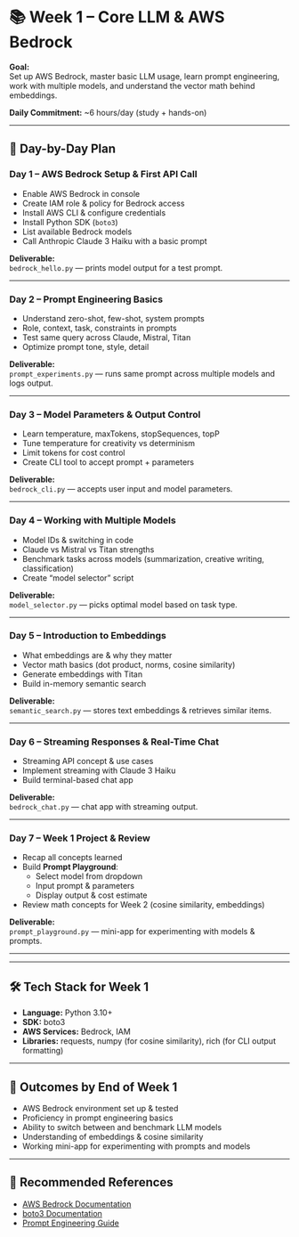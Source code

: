 # 📚 Week 1 – Core LLM & AWS Bedrock

**Goal:**  
Set up AWS Bedrock, master basic LLM usage, learn prompt engineering, work with multiple models, and understand the vector math behind embeddings.

**Daily Commitment:** ~6 hours/day (study + hands-on)

---

## 📅 Day-by-Day Plan

### **Day 1 – AWS Bedrock Setup & First API Call**
- Enable AWS Bedrock in console
- Create IAM role & policy for Bedrock access
- Install AWS CLI & configure credentials
- Install Python SDK (`boto3`)
- List available Bedrock models
- Call Anthropic Claude 3 Haiku with a basic prompt

**Deliverable:**  
`bedrock_hello.py` — prints model output for a test prompt.

---

### **Day 2 – Prompt Engineering Basics**
- Understand zero-shot, few-shot, system prompts
- Role, context, task, constraints in prompts
- Test same query across Claude, Mistral, Titan
- Optimize prompt tone, style, detail

**Deliverable:**  
`prompt_experiments.py` — runs same prompt across multiple models and logs output.

---

### **Day 3 – Model Parameters & Output Control**
- Learn temperature, maxTokens, stopSequences, topP
- Tune temperature for creativity vs determinism
- Limit tokens for cost control
- Create CLI tool to accept prompt + parameters

**Deliverable:**  
`bedrock_cli.py` — accepts user input and model parameters.

---

### **Day 4 – Working with Multiple Models**
- Model IDs & switching in code
- Claude vs Mistral vs Titan strengths
- Benchmark tasks across models (summarization, creative writing, classification)
- Create “model selector” script

**Deliverable:**  
`model_selector.py` — picks optimal model based on task type.

---

### **Day 5 – Introduction to Embeddings**
- What embeddings are & why they matter
- Vector math basics (dot product, norms, cosine similarity)
- Generate embeddings with Titan
- Build in-memory semantic search

**Deliverable:**  
`semantic_search.py` — stores text embeddings & retrieves similar items.

---

### **Day 6 – Streaming Responses & Real-Time Chat**
- Streaming API concept & use cases
- Implement streaming with Claude 3 Haiku
- Build terminal-based chat app

**Deliverable:**  
`bedrock_chat.py` — chat app with streaming output.

---

### **Day 7 – Week 1 Project & Review**
- Recap all concepts learned
- Build **Prompt Playground**:
  - Select model from dropdown
  - Input prompt & parameters
  - Display output & cost estimate
- Review math concepts for Week 2 (cosine similarity, embeddings)

**Deliverable:**  
`prompt_playground.py` — mini-app for experimenting with models & prompts.

---

---

## 🛠 Tech Stack for Week 1
- **Language:** Python 3.10+
- **SDK:** boto3
- **AWS Services:** Bedrock, IAM
- **Libraries:** requests, numpy (for cosine similarity), rich (for CLI output formatting)

---

## 🎯 Outcomes by End of Week 1
- AWS Bedrock environment set up & tested
- Proficiency in prompt engineering basics
- Ability to switch between and benchmark LLM models
- Understanding of embeddings & cosine similarity
- Working mini-app for experimenting with prompts and models

---

## 📖 Recommended References
- [AWS Bedrock Documentation](https://docs.aws.amazon.com/bedrock/)
- [boto3 Documentation](https://boto3.amazonaws.com/v1/documentation/api/latest/index.html)
- [Prompt Engineering Guide](https://www.promptingguide.ai/)

